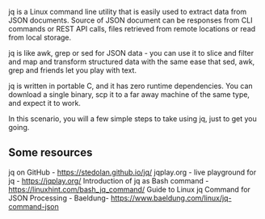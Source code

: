 jq is a Linux command line utility that is easily used to extract data from JSON documents. Source of JSON document can be responses from CLI commands or REST API calls, files retrieved from remote locations or read from local storage.

jq is like awk, grep or sed for JSON data - you can use it to slice and filter and map and transform structured data with the same ease that sed, awk, grep and friends let you play with text.

jq is written in portable C, and it has zero runtime dependencies. You can download a single binary, scp it to a far away machine of the same type, and expect it to work.

In this scenario, you will a few simple steps to take using jq, just to get you going.

## Some resources
jq on GitHub - https://stedolan.github.io/jq/
jqplay.org - live playground for jq - https://jqplay.org/
Introduction of jq as Bash command - https://linuxhint.com/bash_jq_command/
Guide to Linux jq Command for JSON Processing - Baeldung- https://www.baeldung.com/linux/jq-command-json  

